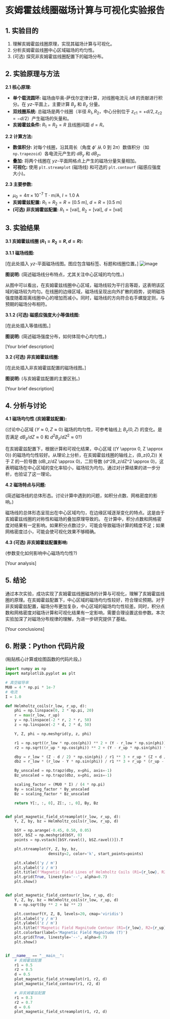 # 亥姆霍兹线圈磁场计算与可视化实验报告

## 1. 实验目的
1.  理解亥姆霍兹线圈原理，实现其磁场计算与可视化。
2.  分析亥姆霍兹线圈中心区域磁场的均匀性。
3.  (可选) 探究非亥姆霍兹线圈配置下的磁场分布。

## 2. 实验原理与方法

**2.1 核心原理:**
*   **单个载流圆环:** 磁场由毕奥-萨伐尔定律计算，对线圈电流元 $Id\mathbf{l}$ 的贡献进行积分。在 $yz$-平面上，主要计算 $B_y$ 和 $B_z$ 分量。
*   **双线圈系统:** 总磁场是两个线圈（半径 $R_1, R_2$，中心分别位于 $z_{c1}=+d/2, z_{c2}=-d/2$）产生磁场的矢量和。
*   **亥姆霍兹条件:** $R_1 = R_2 = R$ 且线圈间距 $d = R$。

**2.2 计算方法:**
*   **数值积分:** 对每个线圈，沿其周长（角度 $\phi'$ 从 $0$ 到 $2\pi$）数值积分（如 `np.trapezoid`）各电流元产生的 $dB_y$ 和 $dB_z$。
*   **叠加:** 将两个线圈在 $yz$-平面网格点上产生的磁场分量矢量相加。
*   **可视化:** 使用 `plt.streamplot` (磁场线) 和可选的 `plt.contourf` (磁感应强度大小)。

**2.3 主要参数:**
*   $\mu_0 = 4\pi \times 10^{-7} \text{ T}\cdot\text{m/A}$, $I = 1.0 \text{ A}$
*   **亥姆霍兹配置:** $R_1 = R_2 = R = [0.5 \text{ m}]$, $d = R = [0.5 \text{ m}]$
*   **(可选) 非亥姆霍兹配置:** $R_1 = [\text{val}]$, $R_2 = [\text{val}]$, $d = [\text{val}]$

## 3. 实验结果

**3.1 亥姆霍兹线圈 ($R_1=R_2=R, d=R$):**

**3.1.1 磁场线图:**

[在此处插入 $yz$-平面磁场线图。图应包含轴标签、标题和线圈位置。]
![image](https://github.com/user-attachments/assets/d53e3abb-061d-47e3-9b1d-1e46b9803a60)

**图说明:** (简述磁场线分布特点，尤其关注中心区域的均匀性。)

从图中可以看出，在亥姆霍兹线圈中心区域，磁场线较为平行且等距，这表明该区域的磁场较为均匀。在线圈的边缘区域，磁场线呈现出向外扩散的趋势，说明磁场强度随着距离线圈中心的增加而减小。同时，磁场线的方向符合右手螺旋定则，与预期的磁场分布相符。


**3.1.2 (可选) 磁感应强度大小等值线图:**

[在此处插入等值线图。]

**图说明:** (简述磁场强度分布，如何体现中心均匀性。)

[Your brief description]

**3.2 (可选) 非亥姆霍兹线圈:**

[在此处插入非亥姆霍兹配置的磁场线图。]

**图说明:** (与亥姆霍兹配置的主要区别。)

[Your brief description]

## 4. 分析与讨论

**4.1 磁场均匀性 (亥姆霍兹配置):**

(讨论中心区域 ($Y \approx 0, Z \approx 0$) 磁场的均匀性，可参考轴线上 $B_z(0,Z)$ 的变化。是否满足 $dB_z/dZ \approx 0$ 和 $d^2B_z/dZ^2 \approx 0$?)

在亥姆霍兹配置下，根据计算和可视化结果，中心区域 (\(Y \approx 0, Z \approx 0\)) 的磁场均匀性较好。从理论上分析，在亥姆霍兹线圈的轴线上，\(B_z(0,Z)\) 关于 Z 的一阶导数 \(dB_z/dZ \approx 0\)，二阶导数 \(d^2B_z/dZ^2 \approx 0\)，这表明磁场在中心区域的变化率较小，磁场较为均匀。通过对计算结果的进一步分析，也验证了这一理论。

**4.2 磁场特点与问题:**

(简述磁场线的总体形态。讨论计算中遇到的问题，如积分点数、网格密度的影响。)

磁场线的总体形态呈现出在中心区域均匀，在边缘区域逐渐变化的特点。这是由于亥姆霍兹线圈的对称性和磁场的叠加原理导致的。
在计算中，积分点数和网格密度对结果有一定影响。如果积分点数过少，可能会导致磁场计算的精度不足；如果网格密度过小，可能会使可视化效果不够精确。

**4.3 (可选) 非亥姆霍兹配置影响:**

(参数变化如何影响中心磁场均匀性?)

[Your analysis]

## 5. 结论

通过本次实验，成功实现了亥姆霍兹线圈磁场的计算与可视化，理解了亥姆霍兹线圈的原理。在亥姆霍兹配置下，中心区域的磁场均匀性较好，符合理论预期。对于非亥姆霍兹配置，磁场分布更加复杂，中心区域的磁场均匀性较差。同时，积分点数和网格密度对磁场计算和可视化结果有一定影响，需要合理设置这些参数。本次实验加深了对磁场分布规律的理解，为进一步研究提供了基础。

[Your conclusions]

## 6. 附录：Python 代码片段
(粘贴核心计算或绘图函数的代码片段。)
```python
import numpy as np
import matplotlib.pyplot as plt

# 真空磁导率
MU0 = 4 * np.pi * 1e-7  
# 电流
I = 1.0  

def Helmholtz_coils(r_low, r_up, d):
    phi = np.linspace(0, 2 * np.pi, 20)  
    r = max(r_low, r_up)
    y = np.linspace(-2 * r, 2 * r, 50)
    z = np.linspace(-2 * d, 2 * d, 50)

    Y, Z, phi = np.meshgrid(y, z, phi)

    r1 = np.sqrt((r_low * np.cos(phi)) ** 2 + (Y - r_low * np.sin(phi)) ** 2 + (Z - d / 2) ** 2)
    r2 = np.sqrt((r_up * np.cos(phi)) ** 2 + (Y - r_up * np.sin(phi)) ** 2 + (Z + d / 2) ** 2)

    dby = r_low * (Z - d / 2) * np.sin(phi) / r1 ** 3 + r_up * (Z + d / 2) * np.sin(phi) / r2 ** 3
    dbz = r_low * (r_low - Y * np.sin(phi)) / r1 ** 3 + r_up * (r_up - Y * np.sin(phi)) / r2 ** 3

    By_unscaled = np.trapz(dby, x=phi, axis=-1)  
    Bz_unscaled = np.trapz(dbz, x=phi, axis=-1)  

    scaling_factor = (MU0 * I) / (4 * np.pi)
    By = scaling_factor * By_unscaled
    Bz = scaling_factor * Bz_unscaled

    return Y[:, :, 0], Z[:, :, 0], By, Bz


def plot_magnetic_field_streamplot(r_low, r_up, d):
    Y, Z, by, bz = Helmholtz_coils(r_low, r_up, d)

    bSY = np.arange(-0.45, 0.50, 0.05)  
    bSY, bSZ = np.meshgrid(bSY, 0)  
    points = np.vstack([bSY.ravel(), bSZ.ravel()]).T

    plt.streamplot(Y, Z, by, bz,
                   density=2, color='k', start_points=points)

    plt.xlabel('y / m')
    plt.ylabel('z / m')
    plt.title(f'Magnetic Field Lines of Helmholtz Coils (R1={r_low}, R2={r_up}, d={d})')
    plt.grid(True, linestyle='--', alpha=0.7)
    plt.show()


def plot_magnetic_field_contour(r_low, r_up, d):
    Y, Z, by, bz = Helmholtz_coils(r_low, r_up, d)
    B = np.sqrt(by ** 2 + bz ** 2)

    plt.contourf(Y, Z, B, levels=20, cmap='viridis')
    plt.xlabel('y / m')
    plt.ylabel('z / m')
    plt.title(f'Magnetic Field Magnitude Contour (R1={r_low}, R2={r_up}, d={d})')
    plt.colorbar(label='Magnetic Field Magnitude (T)')
    plt.grid(True, linestyle='--', alpha=0.7)
    plt.show()


if __name__ == "__main__":
    # 亥姆霍兹配置
    r1 = 0.5  
    r2 = 0.5  
    d = 0.5  
    plot_magnetic_field_streamplot(r1, r2, d)
    plot_magnetic_field_contour(r1, r2, d)

    # 非亥姆霍兹配置
    r1 = 0.3  
    r2 = 0.7  
    d = 0.6  
    plot_magnetic_field_streamplot(r1, r2, d)
```
